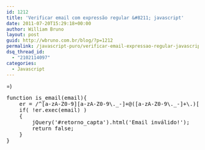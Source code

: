 ```yaml
---
id: 1212
title: 'Verificar email com expressão regular &#8211; javascript'
date: 2011-07-20T15:29:18+00:00
author: William Bruno
layout: post
guid: http://wbruno.com.br/blog/?p=1212
permalink: /javascript-puro/verificar-email-expressao-regular-javascript/
dsq_thread_id:
  - "2102114097"
categories:
  - Javascript
---
```

=)

<pre name="code" class="javascript">function is_email(email){
	er = /^[a-zA-Z0-9][a-zA-Z0-9\._-]+@([a-zA-Z0-9\._-]+\.)[a-zA-Z-0-9]{2,3}/; 
	if( !er.exec(email) )
	{
		jQuery('#retorno_capta').html('Email inválido!');
		return false;
	}
}
</pre>